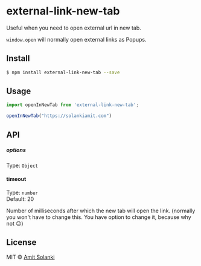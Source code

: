 # external-link-new-tab

Useful when you need to open external url in new tab.

`window.open` will normally open external links as Popups.

## Install

```bash
$ npm install external-link-new-tab --save
```

## Usage

```js
import openInNewTab from 'external-link-new-tab';

openInNewTab("https://solankiamit.com")
```

## API

##### options

Type: `Object`

#### timeout

Type: `number`<br />
Default: 20

Number of milliseconds after which the new tab will open the link. (normally you won't have to change this. You have option to change it, because why not 😉)

## License

MIT © [Amit Solanki](https://solankiamit.com)
